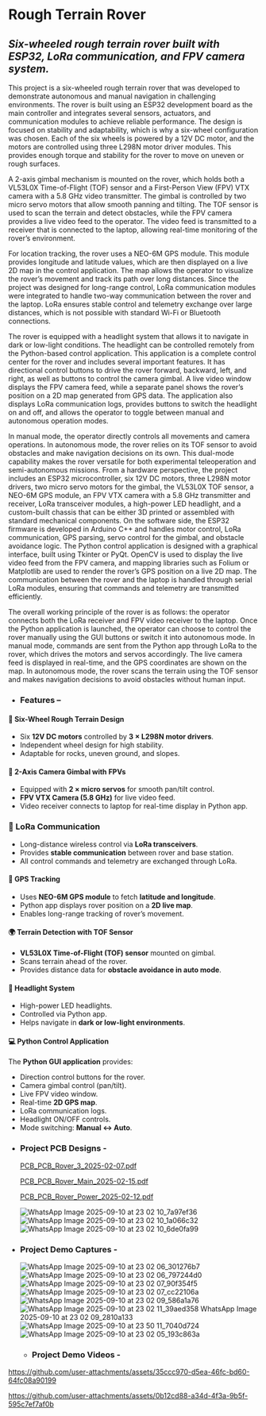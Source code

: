 # **Rough Terrain Rover**
## _Six-wheeled rough terrain rover built with ESP32, LoRa communication, and FPV camera system._

This project is a six-wheeled rough terrain rover that was developed to demonstrate autonomous and manual navigation in challenging environments. The rover is built using an ESP32 development board as the main controller and integrates several sensors, actuators, and communication modules to achieve reliable performance. The design is focused on stability and adaptability, which is why a six-wheel configuration was chosen. Each of the six wheels is powered by a 12V DC motor, and the motors are controlled using three L298N motor driver modules. This provides enough torque and stability for the rover to move on uneven or rough surfaces.

A 2-axis gimbal mechanism is mounted on the rover, which holds both a VL53L0X Time-of-Flight (TOF) sensor and a First-Person View (FPV) VTX camera with a 5.8 GHz video transmitter. The gimbal is controlled by two micro servo motors that allow smooth panning and tilting. The TOF sensor is used to scan the terrain and detect obstacles, while the FPV camera provides a live video feed to the operator. The video feed is transmitted to a receiver that is connected to the laptop, allowing real-time monitoring of the rover’s environment.

For location tracking, the rover uses a NEO-6M GPS module. This module provides longitude and latitude values, which are then displayed on a live 2D map in the control application. The map allows the operator to visualize the rover’s movement and track its path over long distances. Since the project was designed for long-range control, LoRa communication modules were integrated to handle two-way communication between the rover and the laptop. LoRa ensures stable control and telemetry exchange over large distances, which is not possible with standard Wi-Fi or Bluetooth connections.

The rover is equipped with a headlight system that allows it to navigate in dark or low-light conditions. The headlight can be controlled remotely from the Python-based control application. This application is a complete control center for the rover and includes several important features. It has directional control buttons to drive the rover forward, backward, left, and right, as well as buttons to control the camera gimbal. A live video window displays the FPV camera feed, while a separate panel shows the rover’s position on a 2D map generated from GPS data. The application also displays LoRa communication logs, provides buttons to switch the headlight on and off, and allows the operator to toggle between manual and autonomous operation modes.

In manual mode, the operator directly controls all movements and camera operations. In autonomous mode, the rover relies on its TOF sensor to avoid obstacles and make navigation decisions on its own. This dual-mode capability makes the rover versatile for both experimental teleoperation and semi-autonomous missions. From a hardware perspective, the project includes an ESP32 microcontroller, six 12V DC motors, three L298N motor drivers, two micro servo motors for the gimbal, the VL53L0X TOF sensor, a NEO-6M GPS module, an FPV VTX camera with a 5.8 GHz transmitter and receiver, LoRa transceiver modules, a high-power LED headlight, and a custom-built chassis that can be either 3D printed or assembled with standard mechanical components. On the software side, the ESP32 firmware is developed in Arduino C++ and handles motor control, LoRa communication, GPS parsing, servo control for the gimbal, and obstacle avoidance logic. The Python control application is designed with a graphical interface, built using Tkinter or PyQt. OpenCV is used to display the live video feed from the FPV camera, and mapping libraries such as Folium or Matplotlib are used to render the rover’s GPS position on a live 2D map. The communication between the rover and the laptop is handled through serial LoRa modules, ensuring that commands and telemetry are transmitted efficiently.

The overall working principle of the rover is as follows: the operator connects both the LoRa receiver and FPV video receiver to the laptop. Once the Python application is launched, the operator can choose to control the rover manually using the GUI buttons or switch it into autonomous mode. In manual mode, commands are sent from the Python app through LoRa to the rover, which drives the motors and servos accordingly. The live camera feed is displayed in real-time, and the GPS coordinates are shown on the map. In autonomous mode, the rover scans the terrain using the TOF sensor and makes navigation decisions to avoid obstacles without human input.

* ### Features –
 #### 🛞 Six-Wheel Rough Terrain Design 
- Six **12V DC motors** controlled by **3 × L298N motor drivers**.  
- Independent wheel design for high stability.  
- Adaptable for rocks, uneven ground, and slopes. 
#### 🎥 2-Axis Camera Gimbal with FPVs
- Equipped with **2 × micro servos** for smooth pan/tilt control.  
- **FPV VTX Camera (5.8 GHz)** for live video feed.  
- Video receiver connects to laptop for real-time display in Python app.  
### 📡 LoRa Communication
- Long-distance wireless control via **LoRa transceivers**.  
- Provides **stable communication** between rover and base station.  
- All control commands and telemetry are exchanged through LoRa.
#### 📍 GPS Tracking 
- Uses **NEO-6M GPS module** to fetch **latitude and longitude**.  
- Python app displays rover position on a **2D live map**.  
- Enables long-range tracking of rover’s movement. 
#### 🌍 Terrain Detection with TOF Sensor
- **VL53L0X Time-of-Flight (TOF) sensor** mounted on gimbal.  
- Scans terrain ahead of the rover.  
- Provides distance data for **obstacle avoidance in auto mode**.  
#### 🔦 Headlight System
- High-power LED headlights.  
- Controlled via Python app.  
- Helps navigate in **dark or low-light environments**.  
#### 💻 Python Control Application 
The **Python GUI application** provides:  
- Direction control buttons for the rover.  
- Camera gimbal control (pan/tilt).  
- Live FPV video window.  
- Real-time **2D GPS map**.  
- LoRa communication logs.  
- Headlight ON/OFF controls.  
- Mode switching: **Manual ↔ Auto**.

* ### Project PCB Designs -
  
  [PCB_PCB_Rover_3_2025-02-07.pdf](https://github.com/user-attachments/files/22261948/PCB_PCB_Rover_3_2025-02-07.pdf)
  
  [PCB_PCB_Rover_Main_2025-02-15.pdf](https://github.com/user-attachments/files/22261955/PCB_PCB_Rover_Main_2025-02-15.pdf)
  
  [PCB_PCB_Rover_Power_2025-02-12.pdf](https://github.com/user-attachments/files/22261966/PCB_PCB_Rover_Power_2025-02-12.pdf)
  
  ![WhatsApp Image 2025-09-10 at 23 02 10_7a97ef36](https://github.com/user-attachments/assets/4de459d9-4b62-4591-b349-cb8fa47c67b5)
  ![WhatsApp Image 2025-09-10 at 23 02 10_1a066c32](https://github.com/user-attachments/assets/cbc573e5-18bd-4bdd-aba5-b2d781742ebb)
  ![WhatsApp Image 2025-09-10 at 23 02 10_6de0fa99](https://github.com/user-attachments/assets/2ee1f040-8a5e-44f3-b45d-0661aaf5e8e1)

* ### Project Demo Captures -

  ![WhatsApp Image 2025-09-10 at 23 02 06_301276b7](https://github.com/user-attachments/assets/2ed46847-3930-45a7-82f5-9dd920322a9a)
  ![WhatsApp Image 2025-09-10 at 23 02 06_797244d0](https://github.com/user-attachments/assets/1e3f838a-f35c-48f2-af55-dffc8113a5ab)
  ![WhatsApp Image 2025-09-10 at 23 02 07_90f354f5](https://github.com/user-attachments/assets/4ae280af-db81-423e-b1df-4549a4b6a087)
  ![WhatsApp Image 2025-09-10 at 23 02 07_cc22106a](https://github.com/user-attachments/assets/79a7c4bd-cd60-441b-b941-0cb0d3bde06b)
  ![WhatsApp Image 2025-09-10 at 23 02 09_586a1a76](https://github.com/user-attachments/assets/8cbfefa9-20f5-4a7e-bd76-f9475eee59bb)
  ![![WhatsApp Image 2025-09-10 at 23 02 11_39aed358](https://github.com/user-attachments/assets/91d1d2f1-8652-4461-a702-8eb01ed4ec61)
  WhatsApp Image 2025-09-10 at 23 02 09_2810a133](https://github.com/user-attachments/assets/faf87843-9f7c-4e4c-b6f5-be375d641ec7)
  ![WhatsApp Image 2025-09-10 at 23 50 11_7040d724](https://github.com/user-attachments/assets/11783d82-1303-46af-9c34-f8785fe5c17d)
  ![WhatsApp Image 2025-09-10 at 23 02 05_193c863a](https://github.com/user-attachments/assets/b068f3f4-624e-4f57-9e56-b3240874483f)

  * ### Project Demo Videos -
    
 https://github.com/user-attachments/assets/35ccc970-d5ea-46fc-bd60-64fc08a90199

 https://github.com/user-attachments/assets/0b12cd88-a34d-4f3a-9b5f-595c7ef7af0b
